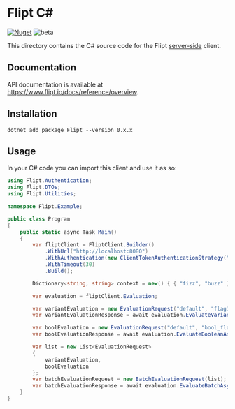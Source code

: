 # Flipt C\#

[![Nuget](https://img.shields.io/nuget/v/flipt)](https://www.nuget.org/packages/Flipt/)
![beta](https://img.shields.io/badge/status-beta-yellow)

This directory contains the C# source code for the Flipt [server-side](https://www.flipt.io/docs/integration/server/rest) client.

## Documentation

API documentation is available at <https://www.flipt.io/docs/reference/overview>.

## Installation

```console
dotnet add package Flipt --version 0.x.x
```

## Usage

In your C# code you can import this client and use it as so:

```csharp
using Flipt.Authentication;
using Flipt.DTOs;
using Flipt.Utilities;

namespace Flipt.Example;

public class Program
{
    public static async Task Main()
    {
        var fliptClient = FliptClient.Builder()
            .WithUrl("http://localhost:8080")
            .WithAuthentication(new ClientTokenAuthenticationStrategy("Client-Token"))
            .WithTimeout(30)
            .Build();

        Dictionary<string, string> context = new() { { "fizz", "buzz" } };

        var evaluation = fliptClient.Evaluation;

        var variantEvaluation = new EvaluationRequest("default", "flag1", "entity", context);
        var variantEvaluationResponse = await evaluation.EvaluateVariantAsync(variantEvaluation);

        var boolEvaluation = new EvaluationRequest("default", "bool_flag", "entity", context);
        var boolEvaluationResponse = await evaluation.EvaluateBooleanAsync(boolEvaluation);

        var list = new List<EvaluationRequest>
        {
            variantEvaluation,
            boolEvaluation
        };
        var batchEvaluationRequest = new BatchEvaluationRequest(list);
        var batchEvaluationResponse = await evaluation.EvaluateBatchAsync(batchEvaluationRequest);
    }
}
```
